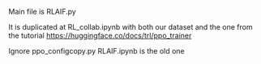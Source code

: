Main file is RLAIF.py

It is duplicated at RL_collab.ipynb with both our dataset and the one from the tutorial https://huggingface.co/docs/trl/ppo_trainer

Ignore ppo_configcopy.py
RLAIF.ipynb is the old one
